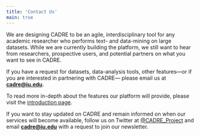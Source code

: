 ```yaml
---
title: 'Contact Us'
main: true
---
```


We are designing CADRE to be an agile, interdisciplinary tool for any academic researcher who performs text- and data-mining on large datasets. While we are currently building the platform, we still want to hear from researchers, prospective users, and potential partners on what you want to see in CADRE.

If you have a request for datasets, data-analysis tools, other features&mdash;or if you are interested in partnering with CADRE&mdash; please email us at **cadre@iu.edu**.

To read more in-depth about the features our platform will provide, please visit the [introduction page](https://cadre.iu.edu/website/grav/about-cadre/introduction).

If you want to stay updated on CADRE and remain informed on when our services will become available, follow us on Twitter at [@CADRE_Project](https://twitter.com/CADRE_Project) and email **cadre@iu.edu** with a request to join our newsletter.